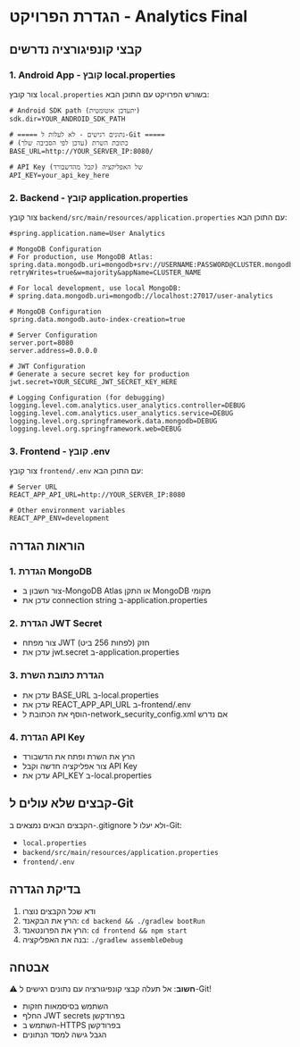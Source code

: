 # הגדרת הפרויקט - Analytics Final

## קבצי קונפיגורציה נדרשים

### 1. Android App - קובץ local.properties

צור קובץ `local.properties` בשורש הפרויקט עם התוכן הבא:

```properties
# Android SDK path (יתעדכן אוטומטית)
sdk.dir=YOUR_ANDROID_SDK_PATH

# ===== נתונים רגישים - לא לעלות ל-Git =====
# כתובת השרת (עדכן לפי הסביבה שלך)
BASE_URL=http://YOUR_SERVER_IP:8080/

# API Key של האפליקציה (קבל מהדשבורד)
API_KEY=your_api_key_here
```

### 2. Backend - קובץ application.properties

צור קובץ `backend/src/main/resources/application.properties` עם התוכן הבא:

```properties
#spring.application.name=User Analytics

# MongoDB Configuration
# For production, use MongoDB Atlas:
spring.data.mongodb.uri=mongodb+srv://USERNAME:PASSWORD@CLUSTER.mongodb.net/DATABASE_NAME?retryWrites=true&w=majority&appName=CLUSTER_NAME

# For local development, use local MongoDB:
# spring.data.mongodb.uri=mongodb://localhost:27017/user-analytics

# MongoDB Configuration
spring.data.mongodb.auto-index-creation=true

# Server Configuration
server.port=8080
server.address=0.0.0.0

# JWT Configuration
# Generate a secure secret key for production
jwt.secret=YOUR_SECURE_JWT_SECRET_KEY_HERE

# Logging Configuration (for debugging)
logging.level.com.analytics.user_analytics.controller=DEBUG
logging.level.com.analytics.user_analytics.service=DEBUG
logging.level.org.springframework.data.mongodb=DEBUG
logging.level.org.springframework.web=DEBUG
```

### 3. Frontend - קובץ .env

צור קובץ `frontend/.env` עם התוכן הבא:

```env
# Server URL
REACT_APP_API_URL=http://YOUR_SERVER_IP:8080

# Other environment variables
REACT_APP_ENV=development
```

## הוראות הגדרה

### 1. הגדרת MongoDB
- צור חשבון ב-MongoDB Atlas או התקן MongoDB מקומי
- עדכן את connection string ב-application.properties

### 2. הגדרת JWT Secret
- צור מפתח JWT חזק (לפחות 256 ביט)
- עדכן את jwt.secret ב-application.properties

### 3. הגדרת כתובת השרת
- עדכן את BASE_URL ב-local.properties
- עדכן את REACT_APP_API_URL ב-frontend/.env
- הוסף את הכתובת ל-network_security_config.xml אם נדרש

### 4. הגדרת API Key
- הרץ את השרת ופתח את הדשבורד
- צור אפליקציה חדשה וקבל API Key
- עדכן את API_KEY ב-local.properties

## קבצים שלא עולים ל-Git

הקבצים הבאים נמצאים ב-.gitignore ולא יעלו ל-Git:
- `local.properties`
- `backend/src/main/resources/application.properties`
- `frontend/.env`

## בדיקת הגדרה

1. ודא שכל הקבצים נוצרו
2. הרץ את הבקאנד: `cd backend && ./gradlew bootRun`
3. הרץ את הפרונטאנד: `cd frontend && npm start`
4. בנה את האפליקציה: `./gradlew assembleDebug`

## אבטחה

⚠️ **חשוב**: אל תעלה קבצי קונפיגורציה עם נתונים רגישים ל-Git!

- השתמש בסיסמאות חזקות
- החלף JWT secrets בפרודקשן
- השתמש ב-HTTPS בפרודקשן
- הגבל גישה למסד הנתונים
